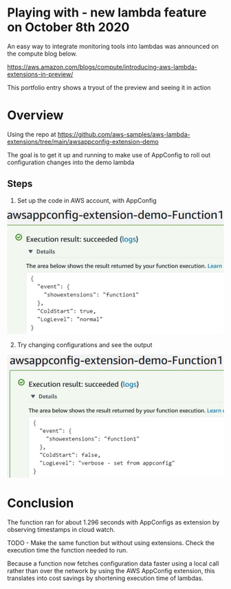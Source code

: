 # Playing with - new lambda feature on October 8th 2020
An easy way to integrate monitoring tools into lambdas was announced on the compute blog below.

https://aws.amazon.com/blogs/compute/introducing-aws-lambda-extensions-in-preview/

This portfolio entry shows a tryout of the preview and seeing it in action

# Overview
Using the repo at https://github.com/aws-samples/aws-lambda-extensions/tree/main/awsappconfig-extension-demo

The goal is to get it up and running to make use of AppConfig to roll out configuration changes into the demo lambda

## Steps
1. Set up the code in AWS account, with AppConfig

![Original](https://github.com/FadeDragon/Resume2020/blob/master/Playing%20with%20-%20Lambda%20Extensions%20Preview/Playing%20with%20extensions.jpg)

2. Try changing configurations and see the output

![Output](https://github.com/FadeDragon/Resume2020/blob/master/Playing%20with%20-%20Lambda%20Extensions%20Preview/Playing%20with%20appconfig.jpg)

# Conclusion
The function ran for about 1.296 seconds with AppConfigs as extension by observing timestamps in cloud watch.

TODO - Make the same function but without using extensions. Check the execution time the function needed to run.

Because a function now fetches configuration data faster using a local call rather than over the network by using the AWS AppConfig extension, this translates into cost savings by shortening execution time of lambdas.
